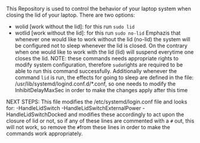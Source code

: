 This Repository is used to control the
behavior of your laptop system when closing
the lid of your laptop.
There are two options:
- wolid [work without the lid]: for this run `sudo lid`
- wotlid [work without the lid]: for this run `sudo no-lid`
Emphazis that whenever one would like to work
without the lid (no-lid) the system will be 
configured not to sleep whenever the lid is
closed.
On the contrary when one would like to work
with the lid (lid) will suspend everytime one
closes the lid.
NOTE: these commands needs appropriate rights
to modify system configuration, therefore
`sudo`rights are required to be able to run
this command successfully.
Additionally whenever the command `lid` is
run, the effects for going to sleep are defined in the file:
/usr/lib/systemd/logind.conf.d/*.conf,
so one needs to modify the InhibitDelayMaxSec 
in order to make the changes apply after this 
time

NEXT STEPS: This file modifies the /etc/systemd/login.conf file and looks for:
-HandleLidSwitch
-HandleLidSwitchExternalPower
-HandleLidSwitchDocked
and modifies these accordingly to act 
upon the closure of lid or not, so if any of these lines are commented with a `#` out, this
will not work, so remove the `#`from these
lines in order to make the commands work
appropriately.


